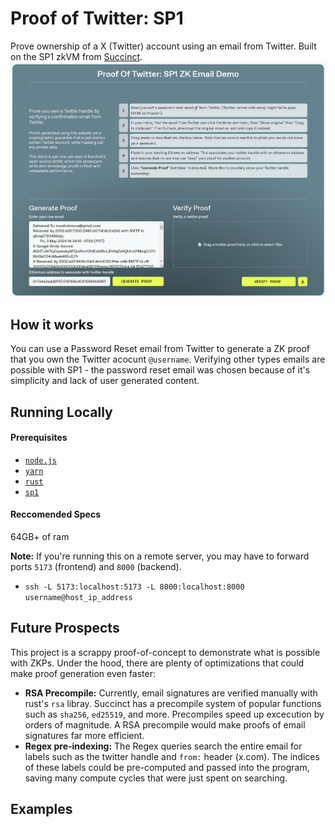 # Proof of Twitter: SP1
Prove ownership of a X (Twitter) account using an email from Twitter. Built on the SP1 zkVM from [Succinct](https://succinct.xyz/).
![alt text](screenshot.png)


## How it works
You can use a Password Reset email from Twitter to generate a ZK proof that you own the Twitter acocunt `@username`. Verifying other types emails are possible with SP1 - the password reset email was chosen because of it's simplicity and lack of user generated content.

## Running Locally

#### Prerequisites
- [`node.js`](https://nodejs.org/en)  
- [`yarn`](https://yarnpkg.com/getting-started/install)
- [`rust`](https://www.rust-lang.org/)
- [`sp1`](https://succinctlabs.github.io/sp1/getting-started/install.html)


#### Reccomended Specs
64GB+ of ram


**Note:** If you're running this on a remote server, you may have to forward ports `5173` (frontend) and `8000` (backend).
- `ssh -L 5173:localhost:5173 -L 8000:localhost:8000 username@host_ip_address`

## Future Prospects
This project is a scrappy proof-of-concept to demonstrate what is possible with ZKPs. Under the hood, there are plenty of optimizations that could make proof generation even faster:
- **RSA Precompile:** Currently, email signatures are verified manually with rust's `rsa` libray.  Succinct has a precompile system of popular functions such as `sha256`, `ed25519`, and more. Precompiles speed up excecution by orders of magnitude. A RSA precompile would make proofs of email signatures far more efficient.
- **Regex pre-indexing:** The Regex queries search the entire email for labels such as the twitter handle and `from:` header (x.com). The indices of these labels could be pre-computed and passed into the program, saving many compute cycles that were just spent on searching.

## Examples
